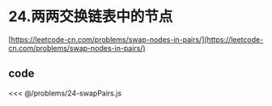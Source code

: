 # 24.两两交换链表中的节点

[https://leetcode-cn.com/problems/swap-nodes-in-pairs/](https://leetcode-cn.com/problems/swap-nodes-in-pairs/)

## code

<<< @/problems/24-swapPairs.js

<Vssue :title="$title" />
